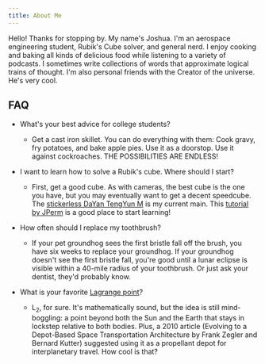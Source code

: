 ```yaml
---
title: About Me
---
```


Hello! Thanks for stopping by. My name's Joshua. I'm an aerospace engineering student, Rubik's Cube solver, and general nerd. I enjoy cooking and baking all kinds of delicious food while listening to a variety of podcasts. I sometimes write collections of words that approximate logical trains of thought. I'm also personal friends with the Creator of the universe. He's very cool.

## FAQ

* What's your best advice for college students?
	* Get a cast iron skillet. You can do everything with them: Cook gravy, fry potatoes, and bake apple pies. Use it as a doorstop. Use it against cockroaches. THE POSSIBILITIES ARE ENDLESS!
  
* I want to learn how to solve a Rubik's cube. Where should I start?
	* First, get a good cube. As with cameras, the best cube is the one you have, but you may eventually want to get a decent speedcube. The [stickerless DaYan TengYun M](https://www.thecubicle.com/collections/dayan/products/dayan-tengyun-m-3x3?variant=18730617962569) is my current main. This [tutorial by JPerm](https://www.youtube.com/watch?v=7Ron6MN45LY) is a good place to start learning!


* How often should I replace my toothbrush? 
	* If your pet groundhog sees the first bristle fall off the brush, you have six weeks to replace your groundhog. If your groundhog doesn't see the first bristle fall, you're good until a lunar eclipse is visible within a 40-mile radius of your toothbrush. Or just ask your dentist, they'd probably know.

* What is your favorite [Lagrange point](https://en.wikipedia.org/wiki/Lagrangian_point)?
	* L<sub>2</sub>, for sure. It's mathematically sound, but the idea is still mind-boggling: a point beyond both the Sun and the Earth that stays in lockstep relative to both bodies. Plus, a 2010 article (Evolving to a Depot-Based Space Transportation Architecture by Frank Zegler and Bernard Kutter) suggested using it as a propellant depot for interplanetary travel. How cool is that?